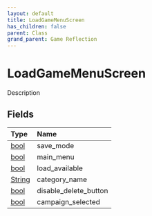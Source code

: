 ```yaml
---
layout: default
title: LoadGameMenuScreen
has_children: false
parent: Class
grand_parent: Game Reflection
---
```

# LoadGameMenuScreen
Description 

## Fields

| Type | Name |
|:-------------|:--------------|
| [bool](/docs/game-reflection/components/bool) | save_mode |
| [bool](/docs/game-reflection/components/bool) | main_menu |
| [bool](/docs/game-reflection/components/bool) | load_available |
| [String](/docs/game-reflection/components/string) | category_name |
| [bool](/docs/game-reflection/components/bool) | disable_delete_button |
| [bool](/docs/game-reflection/components/bool) | campaign_selected |

